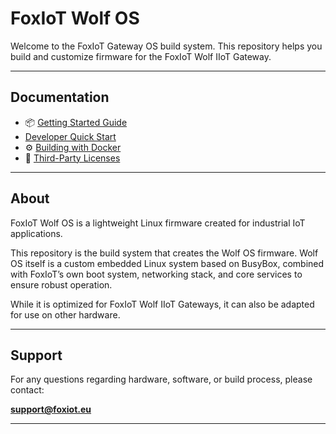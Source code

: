 # FoxIoT Wolf OS

Welcome to the FoxIoT Gateway OS build system. This repository helps you build and customize firmware for the FoxIoT Wolf IIoT Gateway.

---

## Documentation

- 📦 [Getting Started Guide](docs/getting-started.md)
- [Developer Quick Start](docs/developer-quick-start.md)
- ⚙️ [Building with Docker](docs/docker-build.md)
- 📜 [Third-Party Licenses](docs/licenses.md)

---

## About

FoxIoT Wolf OS is a lightweight Linux firmware created for industrial IoT applications.

This repository is the build system that creates the Wolf OS firmware. Wolf OS itself is a custom embedded Linux system based on BusyBox, combined with FoxIoT’s own boot system, networking stack, and core services to ensure robust operation.

While it is optimized for FoxIoT Wolf IIoT Gateways, it can also be adapted for use on other hardware.

---

## Support

For any questions regarding hardware, software, or build process, please contact:

**support@foxiot.eu**

---

